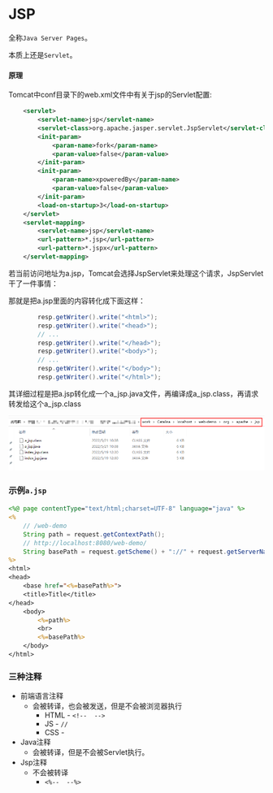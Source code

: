 # JSP

全称`Java Server Pages`。

本质上还是`Servlet`。

#### 原理

Tomcat中conf目录下的web.xml文件中有关于jsp的Servlet配置:

```xml
    <servlet>
        <servlet-name>jsp</servlet-name>
        <servlet-class>org.apache.jasper.servlet.JspServlet</servlet-class>
        <init-param>
            <param-name>fork</param-name>
            <param-value>false</param-value>
        </init-param>
        <init-param>
            <param-name>xpoweredBy</param-name>
            <param-value>false</param-value>
        </init-param>
        <load-on-startup>3</load-on-startup>
    </servlet>
    <servlet-mapping>
        <servlet-name>jsp</servlet-name>
        <url-pattern>*.jsp</url-pattern>
        <url-pattern>*.jspx</url-pattern>
    </servlet-mapping>
```

若当前访问地址为a.jsp，Tomcat会选择JspServlet来处理这个请求，JspServlet干了一件事情：

那就是把a.jsp里面的内容转化成下面这样：

```java
        resp.getWriter().write("<html>");
        resp.getWriter().write("<head>");
		// ...
        resp.getWriter().write("</head>");
        resp.getWriter().write("<body>");
		// ...
        resp.getWriter().write("</body>");
        resp.getWriter().write("</html>");
```

其详细过程是把a.jsp转化成一个a_jsp.java文件，再编译成a_jsp.class，再请求转发给这个a_jsp.class





![image-20220521104359860](https://raw.githubusercontent.com/huxiaoning/img/master/20220521104407.png)



### 示例`a.jsp`

```jsp
<%@ page contentType="text/html;charset=UTF-8" language="java" %>
<%
    // /web-demo
    String path = request.getContextPath();
    // http://localhost:8080/web-demo/
    String basePath = request.getScheme() + "://" + request.getServerName() + ":" + request.getServerPort() + path + "/";
%>
<html>
<head>
    <base href="<%=basePath%>">
    <title>Title</title>
</head>
    <body>
        <%=path%>
        <br>
        <%=basePath%>
    </body>
</html>
```



### 三种注释

- 前端语言注释
  - 会被转译，也会被发送，但是不会被浏览器执行
    - HTML - `<!--  -->`
    - JS - `//`
    - CSS - 
- Java注释
  - 会被转译，但是不会被Servlet执行。
- Jsp注释
  - 不会被转译
    - `<%--  --%>`
